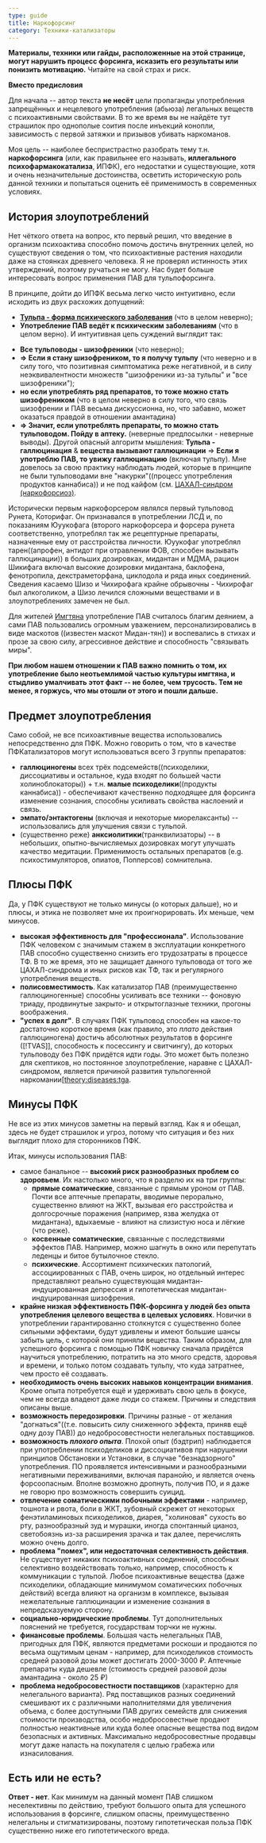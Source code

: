 ```yaml
---
type: guide
title: Наркофорсинг
category: Техники-катализаторы
---
```



**Материалы, техники или гайды, расположенные на этой странице, могут нарушить процесс форсинга, исказить его результаты или понизить мотивацию.**
Читайте на свой страх и риск. 



**Вместо предисловия**

Для начала -- автор текста **не несёт** цели пропаганды употребления запрещённых и нецелевого употребления (абьюза) легальных веществ с психоактивными свойствами. В то же время вы не найдёте тут страшилок про однополые соития после инъекций конопли, зависимость с первой затяжки и призывов убивать наркоманов.

Моя цель -- наиболее беспристрастно разобрать тему т.н. **наркофорсинга** (или, как правильнее его называть, **иллегального психофармакокатализа**, ИПФК), его недостатки и существующие, хотя и очень незначительные достоинства, осветить историческую роль данной техники и попытаться оценить её применимость в современных условиях.

## История злоупотреблений
Нет чёткого ответа на вопрос, кто первый решил, что введение в организм психоактива способно помочь достичь внутренних целей, но существуют сведения о том, что психоактивные растения находили даже на стоянках древнего человека. Я не проверял истинность этих утверждений, поэтому ручаться не могу. Нас будет больше интересовать вопрос применения ПАВ для тульпофорсинга.

В принципе, дойти до ИПФК весьма легко чисто интуитивно, если исходить из двух расхожих допущений:
* **[Тульпа - форма психического заболевания](theory:психопатологическая_гипотеза)** (что в целом неверно);
* **Употребление ПАВ ведёт к психическим заболеваниям** (что в целом верно).
И интуитивная цепь суждений выглядит так:
- **Все тульповоды - шизофреники** (что неверно);
- **=> Если я стану шизофреником, то я получу тульпу** (что неверно и в силу того, что позитивная симптоматика реже негативной, и в силу неэквивалентности множеств "шизофреники из-за тульпы" и "все шизофреники");
- **но если употреблять ряд препаратов, то тоже можно стать шизофреником** (что в целом неверно в силу того, что связь шизофрении и ПАВ весьма дискуссионна, но, что забавно, может оказаться правдой в отношении амантадина)
- **=> Значит, если употреблять препараты, то можно стать тульповодом. Пойду в аптеку.** (неверные предпосылки - неверные выводы).
Другой опасный алгоритм мышления: **Тульпа - галлюцинация** & **вещества вызывают галлюцинации** => **Если я  употреблю ПАВ, то увижу галлюцинацию** (включая тульпу). Мне довелось за свою практику наблюдать людей, которые в принципе не были тульповодами вне "накурки"((процесс употребления продуктов каннабиса)) и не под кайфом (см. [ЦАХАЛ-синдром (наркофорсиоз)](theory:diseases:izrsyn).

Исторически первым наркофорсером являлся первый тульповод Рунета, Которифаг. Он признавался в употреблении ЛСД и, по показаниям Юуукофага (второго наркофорсера и форсера рунета соответственно, употреблял так же рецептурные препараты, назначенные ему от расстройства личности. Юуукофаг употреблял тарен((апрофен, антидот при отравлении ФОВ, способен вызывать галлюцинации)) в больших дозировках, мидантан и МДМА, рацион Шикифага включал высокие дозировки мидантана, баклофена, фенотропила, декстраметорфана, циклодола и ряда иных соединений. Сведения касаемо Шизо и Чихирофага крайне обрывочны - Чихирофаг был алкоголиком, а Шизо лечился сложными веществами и в злоупотреблениях замечен не был.

Для жителей [Имгтяна](history:imgtan) употребление ПАВ считалось благим деянием, а сами ПАВ пользовались огромным уважением, персонализировались в виде маскотов ((известен маскот Мидан-тян)) и воспевались в стихах и прозе за свою силу, агрессивное действие и способность "связывать миры".

__При любом нашем отношении к ПАВ важно помнить о том, их употребление было неотьемлимой частью культуры имгтяна, и стыдливо умалчивать этот факт -- не более, чем трусость. Тем не менее, **я горжусь**, что мы отошли от этого и пошли дальше.__ 
## Предмет злоупотребления
Само собой, не все психоактивные вещества использовались непосредственно для ПФК. Можно говорить о том, что в качестве ПФКатализаторов могут использоваться всего 3 группы препаратов:
* **галлюциногены** всех трёх подсемейств((психоделики, диссоциативы и остальное, куда входят по большей части холиноблокаторы)) + т.н. **малые психоделики**((продукты каннабиса)) - обеспечивают качественно подходящее для форсинга изменение сознания, способны усиливать свойства наслоений и связь.
* **эмпато/энтактогены** (включая и некоторые миорелаксанты) -- использовались для улучшения связи с тульпой.
* (существенно реже) **анксиолитики**(транквилизаторы) -- в небольших, опытно-вычисляемых дозировках могут улучшать качество медитации.
Применимость остальных препаратов (e.g. психостимуляторов, опиатов, Попперсов) сомнительна.
## Плюсы ПФК
Да, у ПФК существуют не только минусы (о которых дальше), но и плюсы, и этика не позволяет мне их проигнорировать. Их меньше, чем минусов.
* **высокая эффективность для "профессионала"**. Использование ПФК человеком с значимым стажем в эксплуатации конкретного ПАВ способно существенно снизить его трудозатраты в процессе ТФ. В то же время, это не защищает данного тульповода от того же ЦАХАЛ-синдрома и иных рисков как ТФ, так и регулярного употребления веществ.
* **полисовместимость**. Как катализатор ПАВ (преимущественно галлюциногенные) способны усиливать все техники -- фоновую триаду, продвинутые закрыто- и открытоглазные техники, прогоны воображения.
* **"успех в долг"**. В случаях ПФК тульповод способен на какое-то достаточно короткое время (как правило, это *плато* действия галлюциногена) достичь абсолютных результатов в форсинге ([!TVAS]], способность к посессингу и свитчингу), до которых тульповоду без ПФК придётся идти годы. Это может быть полезно для скептиков, но постоянное злоупотребление, наравне с ЦАХАЛ-синдромом, является причиной развития тульпогенной наркомании[[theory:diseases:tga](theory:tvsbi). 

## Минусы ПФК
Не все из этих минусов заметны на первый взгляд. Как я и обещал, здесь не будет страшилок и угроз, потому что ситуация и без них выглядит плохо для сторонников ПФК.

Итак, минусы использования ПАВ:
* самое банальное -- **высокий риск разнообразных проблем со здоровьем**. Их настолько много, что я разделю их на три группы:
  * **прямые соматические**, связанные с прямым уроном от ПАВ. Почти все аптечные препараты, вводимые перорально, существенно влияют на ЖКТ, вызывая его расстройства и долгосрочные поражения (например, язва желудка от мидантана), вдыхаемые - влияют на слизистую носа и лёгкие (что реже).
  * **косвенные соматические**, связанные с последствиями эффектов ПАВ. Например, можно шагнуть в окно или перепутать леденцы и битое бутылочное стекло.
  * **психические**. Ассортимент психических патологий, ассоциированных с ПАВ, очень широк, но отдельный интерес представляют реально существующая мидантан-индуцированная депрессия и гипотетическая мидантан-индуцированная шизофрения.
* **крайне низкая эффективность ПФК-форсинга у людей без опыта употребления целевого вещества в целевых условиях**. Новички в употреблении гарантированно столкнутся с существенно более сильными эффектами, будут удивлены и имеют большие шансы забыть цель, с которой они приняли вещества. Таким образом, для успешного форсинга с помощью ПФК новичку сначала придётся научиться употреблению, потратить на это много средств, здоровья и времени, и только потом создавать тульпу, что куда затратнее, чем просто её создавать.
* **необходимость очень высоких навыков концентрации внимания**. Кроме опыта потребуется ещё и удерживать свою цель в фокусе, чем не всегда владеют даже люди со стажем. Причины и следствия описаны выше.
* **возможность передозировки**. Причины разные - от желания "догнаться"((т.е. повысить силу сниженного эффекта, приняв ещё одну дозу ПАВ)) до недобросовестности нелегальных поставщиков.
* **возможность _плохого опыта_**. Плохой опыт (бэдтрип) наблюдается при употреблении психоделиков и диссоциативов при нарушении принципов Обстановки и Установки, в случае "безнадзорного" употребления. ПО проявляется интенсивными и разнообразными негативными переживаниями, включая паранойю, и является очень форсоопасным. Вполне возможно дропнуть, получив ПО, и я даже не говорю про возможность совершить суицид.
* **отвлечение соматическими побочными эффектами** - например, тошнота и рвота, боли в ЖКТ, зубовный скрежет от некоторых фенэтиламиновых психоделиков, диарея, "холиновая" сухость во рту, разнообразный зуд и мурашки, иногда спонтанный цианоз, светобоязнь из-за расширения зрачка и так далее, перечислять можно очень долго.
* **проблема "помех", или недостаточная селективность действия**. Не существует никаких психоактивных соединений, способных селективно воздействовать только, например, способность к коммуникации с тульпой. Любое психоактивные вещества (даже психоделики, обладающие минимумом соматических побочных действий) всегда влияют на организм в комплексе, вызывая нежелательные галлюцинации и изменение сознания в непредсказуемую сторону.
* **социально-юридические проблемы**. Тут дополнительных пояснений не требуется, государствам торчки не нужны.
* **финансовые проблемы**. Большая часть нелегальных ПАВ, пригодных для ПФК, являются предметами роскоши и продаются по весьма ощутимым ценам - например, для психоделиков стоимость средней разовой дозы может достигать 2000-3000 ₽. Аптечные препараты куда дешевле (стоимость средней разовой дозы амантадина - около 25 ₽)
* **проблема недобросовестности поставщиков** (характерно для нелегального варианта). Ряд поставщиков разных соединений смешивают их с различными наполнителями для увеличения объема, с более доступными ПАВ других семейств для снижения стоимости производства, особо недобросовестные продают полностью неактивные или куда более опасные вещества под видом безопасных и активных. Максимально недобросовестные продавцы могут даже напасть на покупателя с целью грабежа или изнасилования.

## Есть или не есть?
**Ответ - нет**. Как минимум на данный момент ПАВ слишком неселективны по действию, требуют большого опыта для успешного использования в форсинге, слишком опасны, преимущественно нелегальны и стигматизированы, поэтому гипотетическая польза ПФК существенно ниже его гипотетического вреда.
